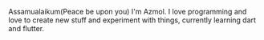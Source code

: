 Assamualaikum(Peace be upon you) I'm Azmol. I love programming and love to create new stuff and experiment with things, currently learning dart and flutter.      


<!---
AzmolBD/AzmolBD is a ✨ special ✨ repository because its `README.md` (this file) appears on your GitHub profile.
You can click the Preview link to take a look at your changes.
--->
